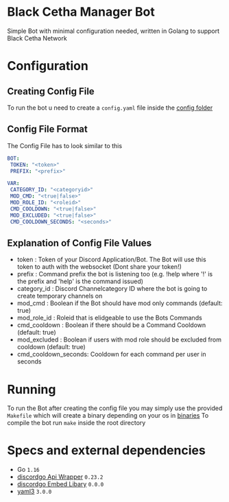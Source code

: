 # Black Cetha Manager Bot
Simple Bot with minimal configuration needed, written in Golang to support Black Cetha Network

# Configuration
## Creating Config File
To run the bot u need to create a `config.yaml` file inside the [config folder](./config)
## Config File Format
The Config File has to look similar to this
```yaml
BOT:
 TOKEN: "<token>"
 PREFIX: "<prefix>"

VAR:
 CATEGORY_ID: "<categoryid>"
 MOD_CMD: "<true|false>"
 MOD_ROLE_ID: "<roleid>"
 CMD_COOLDOWN: "<true|false>"
 MOD_EXCLUDED: "<true|false>"
 CMD_COOLDOWN_SECONDS: "<seconds>"
```
## Explanation of Config File Values
- token               :   Token of your Discord Application/Bot. The Bot will use this token to auth with the websocket (Dont share your token!)
- prefix              :   Command prefix the bot is listening too (e.g. !help where '!' is the prefix and 'help' is the command issued)
- category_id         :   Discord Channelcategory ID where the bot is going to create temporary channels on
- mod_cmd             :   Boolean if the Bot should have mod only commands (default: true)
- mod_role_id         :   Roleid that is elidgeable to use the Bots Commands
- cmd_cooldown        :   Boolean if there should be a Command Cooldown (default: true)
- mod_excluded        :   Boolean if users with mod role should be excluded from cooldown  (default: true)
- cmd_cooldown_seconds:   Cooldown for each command per user in seconds

# Running
To run the Bot after creating the config file you may simply use the provided `Makefile` which will create a binary depending on your os in [binaries](./bin)
To compile the bot run `make` inside the root directory

# Specs and external dependencies
- Go `1.16`
- [discordgo Api Wrapper](https://github.com/bwmarrin/discordgo) `0.23.2`
- [discordgo Embed Libary](https://github.com/Clinet/discordgo-embed) `0.0.0`
- [yaml3](https://gopkg.in/yaml.v3) `3.0.0`
